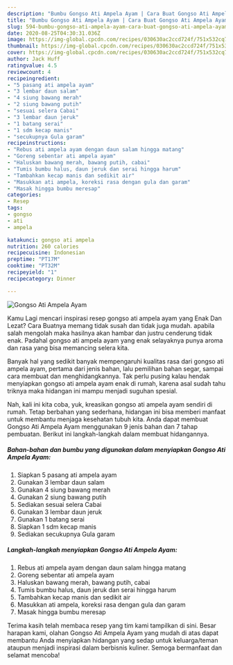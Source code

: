 ```yaml
---
description: "Bumbu Gongso Ati Ampela Ayam | Cara Buat Gongso Ati Ampela Ayam Yang Paling Enak"
title: "Bumbu Gongso Ati Ampela Ayam | Cara Buat Gongso Ati Ampela Ayam Yang Paling Enak"
slug: 594-bumbu-gongso-ati-ampela-ayam-cara-buat-gongso-ati-ampela-ayam-yang-paling-enak
date: 2020-08-25T04:30:31.036Z
image: https://img-global.cpcdn.com/recipes/030630ac2ccd724f/751x532cq70/gongso-ati-ampela-ayam-foto-resep-utama.jpg
thumbnail: https://img-global.cpcdn.com/recipes/030630ac2ccd724f/751x532cq70/gongso-ati-ampela-ayam-foto-resep-utama.jpg
cover: https://img-global.cpcdn.com/recipes/030630ac2ccd724f/751x532cq70/gongso-ati-ampela-ayam-foto-resep-utama.jpg
author: Jack Huff
ratingvalue: 4.5
reviewcount: 4
recipeingredient:
- "5 pasang ati ampela ayam"
- "3 lembar daun salam"
- "4 siung bawang merah"
- "2 siung bawang putih"
- "sesuai selera Cabai"
- "3 lembar daun jeruk"
- "1 batang serai"
- "1 sdm kecap manis"
- "secukupnya Gula garam"
recipeinstructions:
- "Rebus ati ampela ayam dengan daun salam hingga matang"
- "Goreng sebentar ati ampela ayam"
- "Haluskan bawang merah, bawang putih, cabai"
- "Tumis bumbu halus, daun jeruk dan serai hingga harum"
- "Tambahkan kecap manis dan sedikit air"
- "Masukkan ati ampela, koreksi rasa dengan gula dan garam"
- "Masak hingga bumbu meresap"
categories:
- Resep
tags:
- gongso
- ati
- ampela

katakunci: gongso ati ampela 
nutrition: 260 calories
recipecuisine: Indonesian
preptime: "PT17M"
cooktime: "PT32M"
recipeyield: "1"
recipecategory: Dinner

---
```



![Gongso Ati Ampela Ayam](https://img-global.cpcdn.com/recipes/030630ac2ccd724f/751x532cq70/gongso-ati-ampela-ayam-foto-resep-utama.jpg)

Kamu Lagi mencari inspirasi resep gongso ati ampela ayam yang Enak Dan Lezat? Cara Buatnya memang tidak susah dan tidak juga mudah. apabila salah mengolah maka hasilnya akan hambar dan justru cenderung tidak enak. Padahal gongso ati ampela ayam yang enak selayaknya punya aroma dan rasa yang bisa memancing selera kita.

Banyak hal yang sedikit banyak mempengaruhi kualitas rasa dari gongso ati ampela ayam, pertama dari jenis bahan, lalu pemilihan bahan segar, sampai cara membuat dan menghidangkannya. Tak perlu pusing kalau hendak menyiapkan gongso ati ampela ayam enak di rumah, karena asal sudah tahu triknya maka hidangan ini mampu menjadi suguhan spesial.




Nah, kali ini kita coba, yuk, kreasikan gongso ati ampela ayam sendiri di rumah. Tetap berbahan yang sederhana, hidangan ini bisa memberi manfaat untuk membantu menjaga kesehatan tubuh kita. Anda dapat membuat Gongso Ati Ampela Ayam menggunakan 9 jenis bahan dan 7 tahap pembuatan. Berikut ini langkah-langkah dalam membuat hidangannya.

<!--inarticleads1-->

##### Bahan-bahan dan bumbu yang digunakan dalam menyiapkan Gongso Ati Ampela Ayam:

1. Siapkan 5 pasang ati ampela ayam
1. Gunakan 3 lembar daun salam
1. Gunakan 4 siung bawang merah
1. Gunakan 2 siung bawang putih
1. Sediakan sesuai selera Cabai
1. Gunakan 3 lembar daun jeruk
1. Gunakan 1 batang serai
1. Siapkan 1 sdm kecap manis
1. Sediakan secukupnya Gula garam




<!--inarticleads2-->

##### Langkah-langkah menyiapkan Gongso Ati Ampela Ayam:

1. Rebus ati ampela ayam dengan daun salam hingga matang
1. Goreng sebentar ati ampela ayam
1. Haluskan bawang merah, bawang putih, cabai
1. Tumis bumbu halus, daun jeruk dan serai hingga harum
1. Tambahkan kecap manis dan sedikit air
1. Masukkan ati ampela, koreksi rasa dengan gula dan garam
1. Masak hingga bumbu meresap




Terima kasih telah membaca resep yang tim kami tampilkan di sini. Besar harapan kami, olahan Gongso Ati Ampela Ayam yang mudah di atas dapat membantu Anda menyiapkan hidangan yang sedap untuk keluarga/teman ataupun menjadi inspirasi dalam berbisnis kuliner. Semoga bermanfaat dan selamat mencoba!
